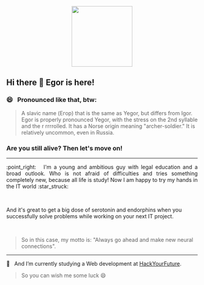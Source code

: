 <p align="center">
<img src="https://media4.giphy.com/media/YjhJQ5U6ALooKKNIxG/giphy.gif?cid=ecf05e4703viuvmi9e35iuktxxcyawtrjmzvrumarejsxs4g&rid=giphy.gif&ct=g" width="160px">
</p>

## Hi there :wave: Egor is here!

### :smile: &nbsp; Pronounced like that, btw: 
> A slavic name (Егор) that is the same as Yegor, but differs from Igor. Egor is properly pronounced Yegor, with the stress on the 2nd syllable and the r rrrrolled. It has a Norse origin meaning "archer-soldier." It is relatively uncommon, even in Russia.

### Are you still alive? Then let's move on!
---
<p style="text-align: justify;">:point_right: &nbsp; I'm a young and ambitious guy with legal education and a broad outlook. Who is not afraid of difficulties and tries something completely new, because all life is study! Now I am happy to try my hands in the IT world :star_struck:</p>
&nbsp;
<p>And it's great to get a big dose of serotonin and endorphins when you successfully solve problems while working on your next IT project.</p>
&nbsp;

> So in this case, my motto is: "Always go ahead and make new neural connections".

---

🌱 &nbsp; And I’m currently studying a Web development at [HackYourFuture](https://www.hackyourfuture.net/).

> So you can wish me some luck :smile:

<!--
**egorNL/egorNL** is a ✨ _special_ ✨ repository because its `README.md` (this file) appears on your GitHub profile.

Here are some ideas to get you started:

- 🔭 I’m currently working on ...
- 🌱 I’m currently learning ...
- 👯 I’m looking to collaborate on ...
- 🤔 I’m looking for help with ...
- 💬 Ask me about ...
- 📫 How to reach me: ...
- 😄 Pronouns: ...
- ⚡ Fun fact: ...
-->
